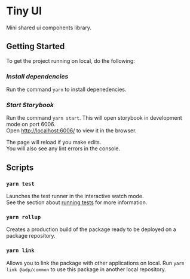 # Tiny UI

Mini shared ui components library.

## Getting Started

To get the project running on local, do the following:

### _Install dependencies_

Run the command `yarn` to install depenedencies.

### _Start Storybook_

Run the command `yarn start`. This will open storybook in development mode on port 6006.\
Open [http://localhost:6006/](http://localhost:6006/) to view it in the browser.

The page will reload if you make edits.\
You will also see any lint errors in the console.

## Scripts

### `yarn test`

Launches the test runner in the interactive watch mode.\
See the section about [running tests](https://facebook.github.io/create-react-app/docs/running-tests) for more information.

### `yarn rollup`

Creates a production build of the package ready to be deployed on a package repository.

### `yarn link`

Allows you to link the package with other applications on local. Run `yarn link @adp/common` to use this package in another local repository.
